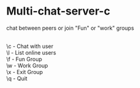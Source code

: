 # Multi-chat-server-c

chat between peers or join "Fun" or "work" groups <br><br>

\c - Chat with user <br>
\l - List online users <br>
\f - Fun Group <br>
\w - Work Group <br>
\x - Exit Group <br>
\q - Quit <br>
